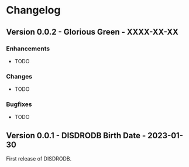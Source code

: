 # Changelog

## Version 0.0.2 - Glorious Green - XXXX-XX-XX

### Enhancements
- TODO

### Changes
- TODO

### Bugfixes
- TODO

## Version 0.0.1 - DISDRODB Birth Date - 2023-01-30

First release of DISDRODB.
